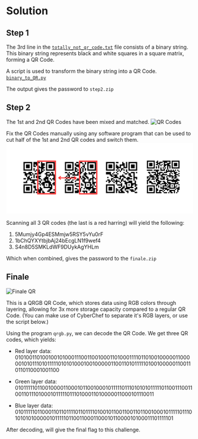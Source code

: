 # Solution

## Step 1

The 3rd line in the [`totally_not_qr_code.txt`](../dist/totally_not_qr_code.txt) file consists of a binary string.
This binary string represents black and white squares in a square matrix, forming a QR Code.

A script is used to transform the binary string into a QR Code. 
[`binary_to_QR.py`](./step1/binary_to_QR.py)

The output gives the password to `step2.zip`

## Step 2

The 1st and 2nd QR Codes have been mixed and matched.
![QR Codes](../creation/step2/qrcodes.png)

Fix the QR Codes manually using any software program that can be used to cut half of the 1st and 2nd QR codes and switch them.
![Fixing QR Codes](./step2/fixingstep2.png)

Scanning all 3 QR codes (the last is a red harring) will yield the following:

1. 5Mumjy4Gp4ESMmjw5RSY5vYu0rF
2. 1bChQYXYtbjbAj24bEcgLN1f9wef4
3. S4n8D5SMKLdWF9DUykAgYHLm

Which when combined, gives the password to the `finale.zip`

## Finale

![Finale QR](../creation/finale/flag.png)

This is a QRGB QR Code, which stores data using RGB colors through layering, allowing for 3x more storage capacity compared to a regular QR Code.
(You can make use of CyberChef to separate it's RGB layers, or use the script below.)

Using the program `qrgb.py`, we can decode the QR Code. We get three QR codes, which yields:

- Red layer data: 010100110100100101000111001100100011010001111011010010000011000001010111010111110101010001001000001100110101111101001000001100110110110001001100

- Green layer data: 010111110110010000110001011001000101111101110101010111110110011100110011011101000101111101110100011010000011000101110011

- Blue layer data: 01011111011000110110111101101111010010110011001101100100010111110111010101010000010111110110011000110001011000010100011101111101

After decoding, will give the final flag to this challenge.